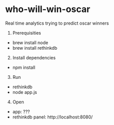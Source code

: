 # who-will-win-oscar
Real time analytics trying to predict oscar winners 

1. Prerequisities
  - brew install node
  - brew install rethinkdb

2. Install dependencies
  - npm install

3. Run
  - rethinkdb
  - node app.js

4. Open

  - app: ???
  - rethinkdb panel: http://localhost:8080/
